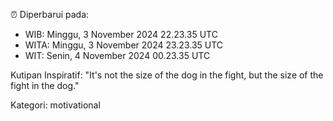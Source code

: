 ⏰ Diperbarui pada:
- WIB: Minggu, 3 November 2024 22.23.35 UTC
- WITA: Minggu, 3 November 2024 23.23.35 UTC
- WIT: Senin, 4 November 2024 00.23.35 UTC

Kutipan Inspiratif:
"It's not the size of the dog in the fight, but the size of the fight in the dog."


Kategori: motivational


